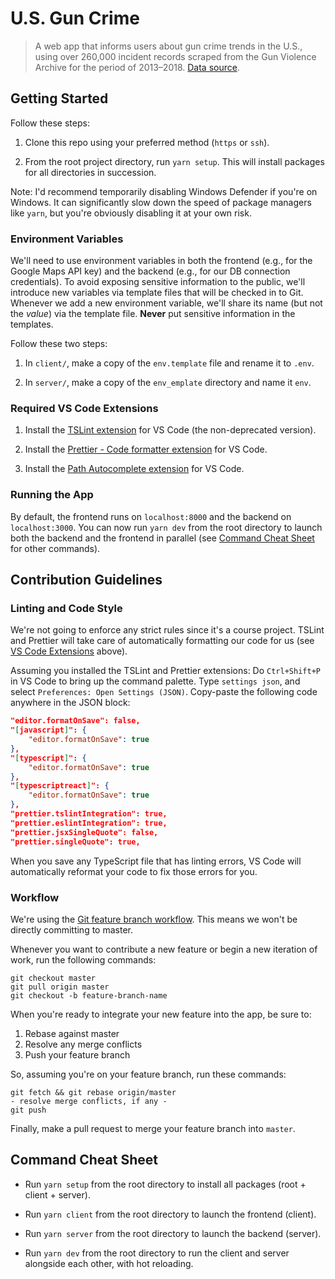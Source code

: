 # U.S. Gun Crime

> A web app that informs users about gun crime trends in the U.S., using over 260,000 incident records scraped from the Gun Violence Archive for the period of 2013–2018. [Data source](https://github.com/jamesqo/gun-violence-data).

## Getting Started

Follow these steps:

1. Clone this repo using your preferred method (`https` or `ssh`).

2. From the root project directory, run `yarn setup`. This will install packages for all directories in succession.

Note: I'd recommend temporarily disabling Windows Defender if you're on Windows. It can significantly slow down the speed of package managers like `yarn`, but you're obviously disabling it at your own risk.

### Environment Variables

We'll need to use environment variables in both the frontend (e.g., for the Google Maps API key) and the backend (e.g., for our DB connection credentials). To avoid exposing sensitive information to the public, we'll introduce new variables via template files that will be checked in to Git. Whenever we add a new environment variable, we'll share its name (but not the *value*) via the template file. **Never** put sensitive information in the templates.

Follow these two steps:

1. In `client/`, make a copy of the `env.template` file and rename it to `.env`.


2. In `server/`, make a copy of the `env_emplate` directory and name it `env`.

### Required VS Code Extensions

1. Install the [TSLint extension](https://marketplace.visualstudio.com/items?itemName=ms-vscode.vscode-typescript-tslint-plugin) for VS Code (the non-deprecated version).

2. Install the [Prettier - Code formatter extension](https://marketplace.visualstudio.com/items?itemName=esbenp.prettier-vscode) for VS Code.

3. Install the [Path Autocomplete extension](https://marketplace.visualstudio.com/items?itemName=ionutvmi.path-autocomplete) for VS Code.

### Running the App

By default, the frontend runs on `localhost:8000` and the backend on `localhost:3000`. You can now run `yarn dev` from the root directory to launch both the backend and the frontend in parallel (see [Command Cheat Sheet](#command-cheat-sheet) for other commands).

## Contribution Guidelines

### Linting and Code Style

We're not going to enforce any strict rules since it's a course project. TSLint and Prettier will take care of automatically formatting our code for us (see [VS Code Extensions](#required-vs-code-extensions) above).

Assuming you installed the TSLint and Prettier extensions: Do `Ctrl+Shift+P` in VS Code to bring up the command palette. Type `settings json`, and select `Preferences: Open Settings (JSON)`. Copy-paste the following code anywhere in the JSON block:

```json
"editor.formatOnSave": false,
"[javascript]": {
    "editor.formatOnSave": true
},
"[typescript]": {
    "editor.formatOnSave": true
},
"[typescriptreact]": {
    "editor.formatOnSave": true
},
"prettier.tslintIntegration": true,
"prettier.eslintIntegration": true,
"prettier.jsxSingleQuote": false,
"prettier.singleQuote": true,
```

When you save any TypeScript file that has linting errors, VS Code will automatically reformat your code to fix those errors for you.

### Workflow

We're using the [Git feature branch workflow](https://www.atlassian.com/git/tutorials/comparing-workflows/feature-branch-workflow). This means we won't be directly committing to master.

Whenever you want to contribute a new feature or begin a new iteration of work, run the following commands:

```
git checkout master
git pull origin master
git checkout -b feature-branch-name
```

When you're ready to integrate your new feature into the app, be sure to:

1. Rebase against master
2. Resolve any merge conflicts
3. Push your feature branch

So, assuming you're on your feature branch, run these commands:

```
git fetch && git rebase origin/master
- resolve merge conflicts, if any -
git push
```

Finally, make a pull request to merge your feature branch into `master`.

## Command Cheat Sheet

- Run `yarn setup` from the root directory to install all packages (root + client + server).

- Run `yarn client` from the root directory to launch the frontend (client).

- Run `yarn server` from the root directory to launch the backend (server).

- Run `yarn dev` from the root directory to run the client and server alongside each other, with hot reloading.